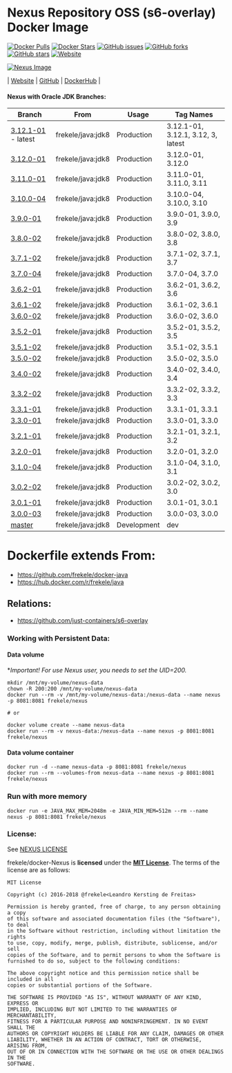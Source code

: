 # Nexus Repository OSS (s6-overlay) Docker Image

[![Docker Pulls](https://img.shields.io/docker/pulls/frekele/nexus.svg)](https://hub.docker.com/r/frekele/nexus/)
[![Docker Stars](https://img.shields.io/docker/stars/frekele/nexus.svg)](https://hub.docker.com/r/frekele/nexus/)
[![GitHub issues](https://img.shields.io/github/issues/frekele/docker-nexus.svg)](https://github.com/frekele/docker-nexus/issues)
[![GitHub forks](https://img.shields.io/github/forks/frekele/docker-nexus.svg)](https://github.com/frekele/docker-nexus/network)
[![GitHub stars](https://img.shields.io/github/stars/frekele/docker-nexus.svg)](https://github.com/frekele/docker-nexus/stargazers)
[![Website](https://img.shields.io/website-up-down-green-red/http/shields.io.svg)](https://frekele.github.io/docker-nexus/)

[![Nexus Image][NexusImage]][NexusWebsite]

| [Website]  | [GitHub]  | [DockerHub]  |


#### Nexus with Oracle JDK Branches:

| Branch                       | From                     | Usage        | Tag Names                           |
| ---------------------------- | ------------------------ | ------------ | ------------------------------------|
| [3.12.1-01] - latest         | frekele/java:jdk8        | Production   | 3.12.1-01, 3.12.1, 3.12, 3, latest  |
| [3.12.0-01]                  | frekele/java:jdk8        | Production   | 3.12.0-01, 3.12.0                   |
| [3.11.0-01]                  | frekele/java:jdk8        | Production   | 3.11.0-01, 3.11.0, 3.11             |
| [3.10.0-04]                  | frekele/java:jdk8        | Production   | 3.10.0-04, 3.10.0, 3.10             |
| [3.9.0-01]                   | frekele/java:jdk8        | Production   | 3.9.0-01, 3.9.0, 3.9                |
| [3.8.0-02]                   | frekele/java:jdk8        | Production   | 3.8.0-02, 3.8.0, 3.8                |
| [3.7.1-02]                   | frekele/java:jdk8        | Production   | 3.7.1-02, 3.7.1, 3.7                |
| [3.7.0-04]                   | frekele/java:jdk8        | Production   | 3.7.0-04, 3.7.0                     |
| [3.6.2-01]                   | frekele/java:jdk8        | Production   | 3.6.2-01, 3.6.2, 3.6                |
| [3.6.1-02]                   | frekele/java:jdk8        | Production   | 3.6.1-02, 3.6.1                     |
| [3.6.0-02]                   | frekele/java:jdk8        | Production   | 3.6.0-02, 3.6.0                     |
| [3.5.2-01]                   | frekele/java:jdk8        | Production   | 3.5.2-01, 3.5.2, 3.5                |
| [3.5.1-02]                   | frekele/java:jdk8        | Production   | 3.5.1-02, 3.5.1                     |
| [3.5.0-02]                   | frekele/java:jdk8        | Production   | 3.5.0-02, 3.5.0                     |
| [3.4.0-02]                   | frekele/java:jdk8        | Production   | 3.4.0-02, 3.4.0, 3.4                |
| [3.3.2-02]                   | frekele/java:jdk8        | Production   | 3.3.2-02, 3.3.2, 3.3                |
| [3.3.1-01]                   | frekele/java:jdk8        | Production   | 3.3.1-01, 3.3.1                     |
| [3.3.0-01]                   | frekele/java:jdk8        | Production   | 3.3.0-01, 3.3.0                     |
| [3.2.1-01]                   | frekele/java:jdk8        | Production   | 3.2.1-01, 3.2.1, 3.2                |
| [3.2.0-01]                   | frekele/java:jdk8        | Production   | 3.2.0-01, 3.2.0                     |
| [3.1.0-04]                   | frekele/java:jdk8        | Production   | 3.1.0-04, 3.1.0, 3.1                |
| [3.0.2-02]                   | frekele/java:jdk8        | Production   | 3.0.2-02, 3.0.2, 3.0                |
| [3.0.1-01]                   | frekele/java:jdk8        | Production   | 3.0.1-01, 3.0.1                     |
| [3.0.0-03]                   | frekele/java:jdk8        | Production   | 3.0.0-03, 3.0.0                     |
| [master]                     | frekele/java:jdk8        | Development  | dev                                 |


# Dockerfile extends From:
- https://github.com/frekele/docker-java
- https://hub.docker.com/r/frekele/java


## Relations:
 - https://github.com/just-containers/s6-overlay


### Working with Persistent Data:
#### Data volume
**Important! For use Nexus user, you needs to set the UID=200.*
```
mkdir /mnt/my-volume/nexus-data
chown -R 200:200 /mnt/my-volume/nexus-data
docker run --rm -v /mnt/my-volume/nexus-data:/nexus-data --name nexus -p 8081:8081 frekele/nexus

# or

docker volume create --name nexus-data
docker run --rm -v nexus-data:/nexus-data --name nexus -p 8081:8081 frekele/nexus
```
#### Data volume container
```
docker run -d --name nexus-data -p 8081:8081 frekele/nexus
docker run --rm --volumes-from nexus-data --name nexus -p 8081:8081 frekele/nexus
```

### Run with more memory
```
docker run -e JAVA_MAX_MEM=2048m -e JAVA_MIN_MEM=512m --rm --name nexus -p 8081:8081 frekele/nexus
```


### License:
See [NEXUS LICENSE]

frekele/docker-Nexus is **licensed** under the **[MIT License]**. The terms of the license are as follows:

    MIT License

    Copyright (c) 2016-2018 @frekele<Leandro Kersting de Freitas>

    Permission is hereby granted, free of charge, to any person obtaining a copy
    of this software and associated documentation files (the "Software"), to deal
    in the Software without restriction, including without limitation the rights
    to use, copy, modify, merge, publish, distribute, sublicense, and/or sell
    copies of the Software, and to permit persons to whom the Software is
    furnished to do so, subject to the following conditions:

    The above copyright notice and this permission notice shall be included in all
    copies or substantial portions of the Software.

    THE SOFTWARE IS PROVIDED "AS IS", WITHOUT WARRANTY OF ANY KIND, EXPRESS OR
    IMPLIED, INCLUDING BUT NOT LIMITED TO THE WARRANTIES OF MERCHANTABILITY,
    FITNESS FOR A PARTICULAR PURPOSE AND NONINFRINGEMENT. IN NO EVENT SHALL THE
    AUTHORS OR COPYRIGHT HOLDERS BE LIABLE FOR ANY CLAIM, DAMAGES OR OTHER
    LIABILITY, WHETHER IN AN ACTION OF CONTRACT, TORT OR OTHERWISE, ARISING FROM,
    OUT OF OR IN CONNECTION WITH THE SOFTWARE OR THE USE OR OTHER DEALINGS IN THE
    SOFTWARE.


[NexusImage]: https://raw.githubusercontent.com/frekele/docker-nexus/master/nexus-logo.png
[NexusWebsite]: http://www.sonatype.com/nexus-repository-oss
[Website]: https://frekele.github.io/docker-nexus
[GitHub]: https://github.com/frekele/docker-nexus
[DockerHub]: https://hub.docker.com/r/frekele/nexus
[NEXUS LICENSE]: https://github.com/frekele/docker-nexus/blob/master/NEXUS_LICENSE
[MIT LICENSE]: https://github.com/frekele/docker-nexus/blob/master/LICENSE

[3.12.1-01]: https://github.com/frekele/docker-nexus/blob/3.12.1-01/Dockerfile
[3.12.0-01]: https://github.com/frekele/docker-nexus/blob/3.12.0-01/Dockerfile
[3.11.0-01]: https://github.com/frekele/docker-nexus/blob/3.11.0-01/Dockerfile
[3.10.0-04]: https://github.com/frekele/docker-nexus/blob/3.10.0-04/Dockerfile
[3.9.0-01]: https://github.com/frekele/docker-nexus/blob/3.9.0-01/Dockerfile
[3.8.0-02]: https://github.com/frekele/docker-nexus/blob/3.8.0-02/Dockerfile
[3.7.1-02]: https://github.com/frekele/docker-nexus/blob/3.7.1-02/Dockerfile
[3.7.0-04]: https://github.com/frekele/docker-nexus/blob/3.7.0-04/Dockerfile
[3.6.2-01]: https://github.com/frekele/docker-nexus/blob/3.6.2-01/Dockerfile
[3.6.1-02]: https://github.com/frekele/docker-nexus/blob/3.6.1-02/Dockerfile
[3.6.0-02]: https://github.com/frekele/docker-nexus/blob/3.6.0-02/Dockerfile
[3.5.2-01]: https://github.com/frekele/docker-nexus/blob/3.5.2-01/Dockerfile
[3.5.1-02]: https://github.com/frekele/docker-nexus/blob/3.5.1-02/Dockerfile
[3.5.0-02]: https://github.com/frekele/docker-nexus/blob/3.5.0-02/Dockerfile
[3.4.0-02]: https://github.com/frekele/docker-nexus/blob/3.4.0-02/Dockerfile
[3.3.2-02]: https://github.com/frekele/docker-nexus/blob/3.3.2-02/Dockerfile
[3.3.1-01]: https://github.com/frekele/docker-nexus/blob/3.3.1-01/Dockerfile
[3.3.0-01]: https://github.com/frekele/docker-nexus/blob/3.3.0-01/Dockerfile
[3.2.1-01]: https://github.com/frekele/docker-nexus/blob/3.2.1-01/Dockerfile
[3.2.0-01]: https://github.com/frekele/docker-nexus/blob/3.2.0-01/Dockerfile
[3.1.0-04]: https://github.com/frekele/docker-nexus/blob/3.1.0-04/Dockerfile
[3.0.2-02]: https://github.com/frekele/docker-nexus/blob/3.0.2-02/Dockerfile
[3.0.1-01]: https://github.com/frekele/docker-nexus/blob/3.0.1-01/Dockerfile
[3.0.0-03]: https://github.com/frekele/docker-nexus/blob/3.0.0-03/Dockerfile
[master]: https://github.com/frekele/docker-nexus/blob/master/Dockerfile

